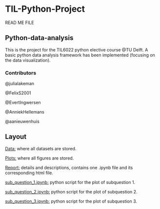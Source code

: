 ﻿# TIL-Python-Project

READ ME FILE

## Python-data-analysis

This is the project for the TIL6022 python elective course @TU Delft. A basic python data analysis framework has been implemented (focusing on the data visualization).

### Contributors

@julialakeman

@FelixS2001

@EvertIngwersen

@AnniekHellemans

@aanieuwenhuis

## Layout

[Data:](https://github.com/EvertIngwersen/TIL-Python-Project/tree/main/data) where all datasets are stored.

[Plots:](https://github.com/EvertIngwersen/TIL-Python-Project/tree/main/Plots) where all figures are stored.

[Report:](https://github.com/EvertIngwersen/TIL-Python-Project/blob/main/Report/Report_Group_14.ipynb) details and descriptions, contains one .ipynb file and its corresponding html file.

[sub_question_1.ipynb:](https://github.com/EvertIngwersen/TIL-Python-Project/blob/main/Code/sub_question_1.ipynb) python script for the plot of subquestion 1.

[sub_question_2.ipynb:](https://github.com/EvertIngwersen/TIL-Python-Project/blob/main/Code/Sub_question_2.ipynb) python script for the plot of subquestion 2.

[sub_question_3.ipynb:](https://github.com/EvertIngwersen/TIL-Python-Project/blob/main/Code/sub_question_3.ipynb) python script for the plot of subquestion 3.
